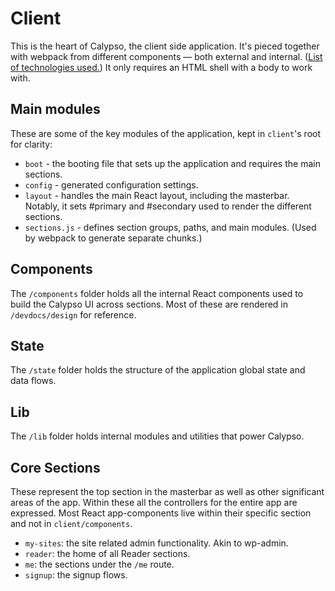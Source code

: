 # Client

This is the heart of Calypso, the client side application. It's pieced together with webpack from different components — both external and internal. ([List of technologies used.](../docs/guide/tech-behind-calypso.md)) It only requires an HTML shell with a body to work with.

## Main modules

These are some of the key modules of the application, kept in `client`'s root for clarity:

- `boot` - the booting file that sets up the application and requires the main sections.
- `config` - generated configuration settings.
- `layout` - handles the main React layout, including the masterbar. Notably, it sets #primary and #secondary used to render the different sections.
- `sections.js` - defines section groups, paths, and main modules. (Used by webpack to generate separate chunks.)

## Components

The `/components` folder holds all the internal React components used to build the Calypso UI across sections. Most of these are rendered in `/devdocs/design` for reference.

## State

The `/state` folder holds the structure of the application global state and data flows.

## Lib

The `/lib` folder holds internal modules and utilities that power Calypso.

## Core Sections

These represent the top section in the masterbar as well as other significant areas of the app. Within these all the controllers for the entire app are expressed. Most React app-components live within their specific section and not in `client/components`.

- `my-sites`: the site related admin functionality. Akin to wp-admin.
- `reader`: the home of all Reader sections.
- `me`: the sections under the `/me` route.
- `signup`: the signup flows.
